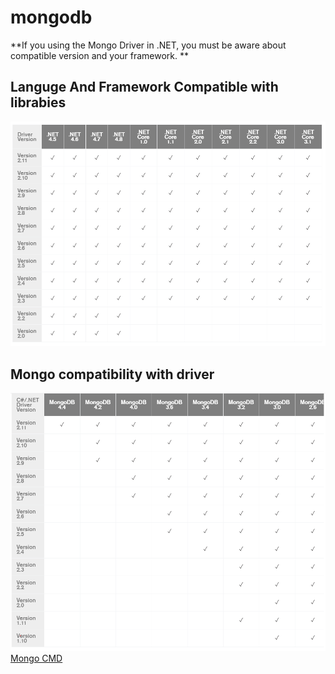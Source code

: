 # mongodb
**If you using the Mongo Driver in .NET, you must be aware about compatible version and your framework. **
## Languge And Framework Compatible with librabies
![compatibility framework](https://github.com/tantran9463/mongodb/blob/main/compatible.PNG)
## Mongo compatibility with driver
![compatibility Driver](https://github.com/tantran9463/mongodb/blob/main/MongoDB%20Compatibility.PNG)
[Mongo CMD](/mongocommand.md)
